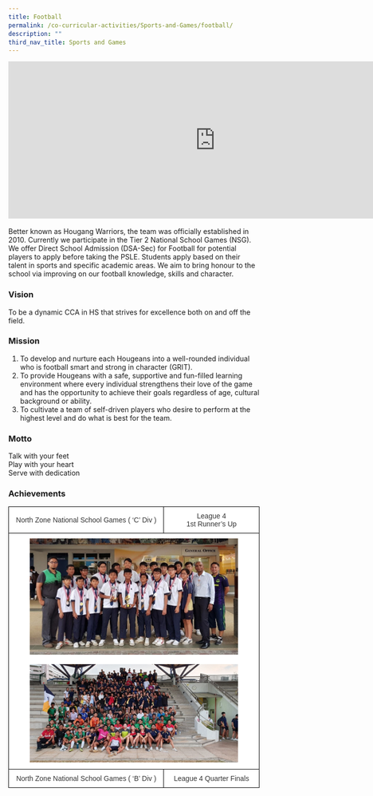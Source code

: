 ```yaml
---
title: Football
permalink: /co-curricular-activities/Sports-and-Games/football/
description: ""
third_nav_title: Sports and Games
---
```

<center><iframe width="830" height="315" src="https://www.youtube.com/embed/Feg_Ruz81YM" title="2022 Football Open House" frameborder="0" allow="accelerometer; autoplay; clipboard-write; encrypted-media; gyroscope; picture-in-picture" allowfullscreen></iframe></center>

Better known as Hougang Warriors, the team was officially established in 2010. Currently we participate in the Tier 2 National School Games (NSG). We offer Direct School Admission (DSA-Sec) for Football for potential players to apply before taking the PSLE. Students apply based on their talent in sports and specific academic areas. We aim to bring honour to the school via improving on our football knowledge, skills and character.  

### Vision

To be a dynamic CCA in HS that strives for excellence both on and off the field.

### Mission

1. To develop and nurture each Hougeans into a well-rounded individual who is football smart and strong in character (GRIT).
2. To provide Hougeans with a safe, supportive and fun-filled learning environment where every individual strengthens their love of the game and has the opportunity to achieve their goals regardless of age, cultural background or ability.
3. To cultivate a team of self-driven players who desire to perform at the highest level and do what is best for the team.

  

### Motto
Talk with your feet  
Play with your heart  
Serve with dedication

### Achievements

<style type="text/css">
.tg  {border-collapse:collapse;border-spacing:0;margin:0px auto;}
.tg td{border-color:black;border-style:solid;border-width:1px;font-family:Arial, sans-serif;font-size:14px;
  overflow:hidden;padding:10px 5px;word-break:normal;}
.tg th{border-color:black;border-style:solid;border-width:1px;font-family:Arial, sans-serif;font-size:14px;
  font-weight:normal;overflow:hidden;padding:10px 5px;word-break:normal;}
.tg .tg-2rp9{background-color:#FFF;color:#333;text-align:center;vertical-align:middle}
</style>
<table class="tg">
<tbody>
  <tr>
    <td class="tg-2rp9">North Zone National School Games ( ‘C’ Div )</td>
    <td class="tg-2rp9">League 4<br>1st Runner’s Up</td>
  </tr>
  <tr>
    <td class="tg-2rp9" colspan="2"><img src="/images/fb3.jpeg" 
     style="width:85%"><br><br><img src="/images/fb4.jpeg" 
     style="width:85%"></td>
  </tr>
  <tr>
    <td class="tg-2rp9">North Zone National School Games ( ‘B’ Div )</td>
    <td class="tg-2rp9">League 4 Quarter Finals</td>
  </tr>
</tbody>
</table>